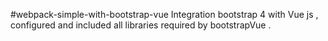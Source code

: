 #webpack-simple-with-bootstrap-vue
Integration bootstrap 4 with Vue js , configured and included all libraries required by bootstrapVue .
